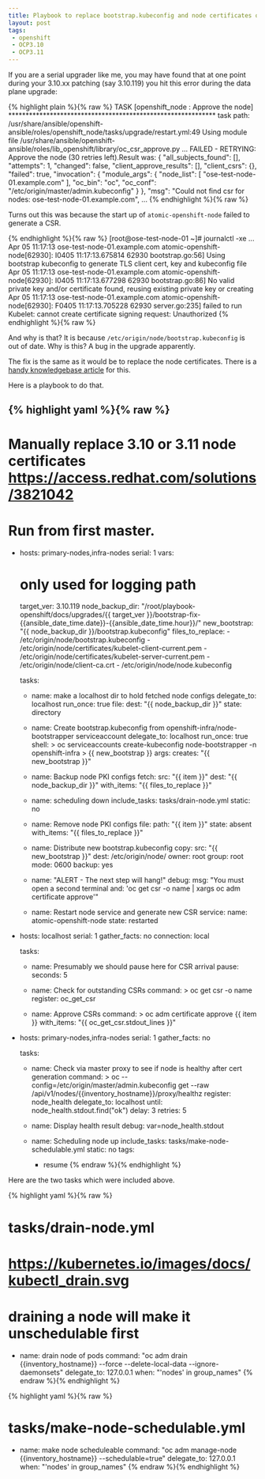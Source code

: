 ```yaml
---
title: Playbook to replace bootstrap.kubeconfig and node certificates on OpenShift 3.10 3.11
layout: post
tags:
 - openshift
 - OCP3.10
 - OCP3.11
---
```


If you are a serial upgrader like me, you may have found that at one point during your 3.10.xx patching (say 3.10.119) you hit this error during the data plane upgrade:

{% highlight plain %}{% raw %}
TASK [openshift_node : Approve the node] ************************************************************
task path: /usr/share/ansible/openshift-ansible/roles/openshift_node/tasks/upgrade/restart.yml:49
Using module file /usr/share/ansible/openshift-ansible/roles/lib_openshift/library/oc_csr_approve.py
...
FAILED - RETRYING: Approve the node (30 retries left).Result was: {
    "all_subjects_found": [],
    "attempts": 1,
    "changed": false,
    "client_approve_results": [],
    "client_csrs": {},
    "failed": true,
    "invocation": {
        "module_args": {
            "node_list": [
                "ose-test-node-01.example.com"
            ],
            "oc_bin": "oc",
            "oc_conf": "/etc/origin/master/admin.kubeconfig"
        }
    },
    "msg": "Could not find csr for nodes: ose-test-node-01.example.com",
...
{% endhighlight %}{% raw %}

Turns out this was because the start up of `atomic-openshift-node` failed to generate a CSR.

{% endhighlight %}{% raw %}
[root@ose-test-node-01 ~]# journalctl -xe
...
Apr 05 11:17:13 ose-test-node-01.example.com atomic-openshift-node[62930]: I0405 11:17:13.675814   62930 bootstrap.go:56] Using bootstrap kubeconfig to generate TLS client cert, key and kubeconfig file
Apr 05 11:17:13 ose-test-node-01.example.com atomic-openshift-node[62930]: I0405 11:17:13.677298   62930 bootstrap.go:86] No valid private key and/or certificate found, reusing existing private key or creating
Apr 05 11:17:13 ose-test-node-01.example.com atomic-openshift-node[62930]: F0405 11:17:13.705228   62930 server.go:235] failed to run Kubelet: cannot create certificate signing request: Unauthorized
{% endhighlight %}{% raw %}

And why is that? It is because `/etc/origin/node/bootstrap.kubeconfig` is out of date. Why is this? A bug in the upgrade apparently.

The fix is the same as it would be to replace the node certificates. There is a [handy knowledgebase article](https://access.redhat.com/support/cases/#/case/02355566) for this. 

Here is a playbook to do that.



{% highlight yaml %}{% raw %}
---
# Manually replace 3.10 or 3.11 node certificates https://access.redhat.com/solutions/3821042
#
# Run from first master. 

- hosts: primary-nodes,infra-nodes
  serial: 1
  vars:
    # only used for logging path
    target_ver: 3.10.119
    node_backup_dir: "/root/playbook-openshift/docs/upgrades/{{ target_ver }}/bootstrap-fix-{{ansible_date_time.date}}-{{ansible_date_time.hour}}/"
    new_bootstrap: "{{ node_backup_dir }}/bootstrap.kubeconfig"
    files_to_replace:
        - /etc/origin/node/bootstrap.kubeconfig
        - /etc/origin/node/certificates/kubelet-client-current.pem
        - /etc/origin/node/certificates/kubelet-server-current.pem
        - /etc/origin/node/client-ca.crt
        - /etc/origin/node/node.kubeconfig

  tasks:
    - name: make a localhost dir to hold fetched node configs
      delegate_to: localhost
      run_once: true
      file:
        dest: "{{ node_backup_dir }}"
        state: directory

    - name: Create bootstrap.kubeconfig from openshift-infra/node-bootstrapper serviceaccount
      delegate_to: localhost
      run_once: true
      shell: >
        oc serviceaccounts create-kubeconfig node-bootstrapper -n openshift-infra > {{ new_bootstrap }}
      args:
        creates: "{{ new_bootstrap }}"

    - name: Backup node PKI configs
      fetch:
        src: "{{ item }}"
        dest: "{{ node_backup_dir }}"
      with_items: "{{ files_to_replace }}"

    - name: scheduling down
      include_tasks: tasks/drain-node.yml
      static: no

    - name: Remove node PKI configs
      file:
        path: "{{ item }}"
        state: absent
      with_items: "{{ files_to_replace }}"

    - name: Distribute new bootstrap.kubeconfig
      copy:
        src: "{{ new_bootstrap }}"
        dest: /etc/origin/node/
        owner: root
        group: root
        mode: 0600
        backup: yes

    - name: "ALERT - The next step will hang!"
      debug:
        msg: "You must open a second terminal and: 'oc get csr -o name | xargs oc adm certificate approve'"

    - name: Restart node service and generate new CSR
      service:
        name: atomic-openshift-node
        state: restarted


- hosts: localhost
  serial: 1
  gather_facts: no
  connection: local

  tasks:
    - name: Presumably we should pause here for CSR arrival
      pause:
        seconds: 5

    - name: Check for outstanding CSRs
      command: >
        oc get csr -o name
      register: oc_get_csr

    - name: Approve CSRs
      command: >
        oc adm certificate approve {{ item }}
      with_items: "{{ oc_get_csr.stdout_lines }}"


- hosts: primary-nodes,infra-nodes
  serial: 1
  gather_facts: no
 
  tasks:
    - name: Check via master proxy to see if node is healthy after cert generation
      command: >
        oc --config=/etc/origin/master/admin.kubeconfig get --raw /api/v1/nodes/{{inventory_hostname}}/proxy/healthz
      register: node_health
      delegate_to: localhost
      until: node_health.stdout.find("ok")
      delay: 3
      retries: 5

    - name: Display health result
      debug: var=node_health.stdout

    - name: Scheduling node up
      include_tasks: tasks/make-node-schedulable.yml
      static: no
      tags:
        - resume
{% endraw %}{% endhighlight %}

Here are the two tasks which were included above.

{% highlight yaml %}{% raw %}
# tasks/drain-node.yml
# https://kubernetes.io/images/docs/kubectl_drain.svg
# draining a node will make it unschedulable first
- name: drain node of pods
  command: "oc adm drain {{inventory_hostname}} --force --delete-local-data --ignore-daemonsets"
  delegate_to: 127.0.0.1
  when: "'nodes' in group_names"
{% endraw %}{% endhighlight %}

{% highlight yaml %}{% raw %}
# tasks/make-node-schedulable.yml
- name: make node scheduleable
  command: "oc adm manage-node {{inventory_hostname}} --schedulable=true"
  delegate_to: 127.0.0.1
  when: "'nodes' in group_names"
{% endraw %}{% endhighlight %}
